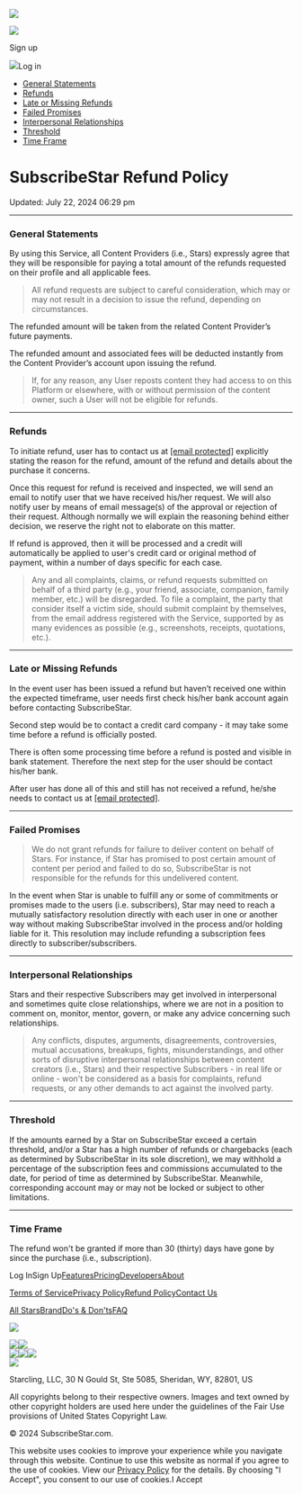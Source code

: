 [![](https://assets.subscribestar.com/assets/public/images/logo-ba4cb970d710558179d4f8f1555cb1c1.png)](https://www.subscribestar.com/)

![](https://assets.subscribestar.com/assets/public/images/icons/find-c33fb9b51ad0d8ec7c9db64cbdb39db3.png)

Sign up

![](https://assets.subscribestar.com/assets/public/images/icons/key-5c5d9b6cb31bd811fbb1f367f5d7b309.png)Log in

* [General Statements](#general-statements)
* [Refunds](#refunds)
* [Late or Missing Refunds](#late-or-missing-refunds)
* [Failed Promises](#failed-promises)
* [Interpersonal Relationships](#interpersonal-relationships)
* [Threshold](#threshold)
* [Time Frame](#time-frame)

SubscribeStar Refund Policy
===========================

Updated: July 22, 2024 06:29 pm

* * *

### General Statements

By using this Service, all Content Providers (i.e., Stars) expressly agree that they will be responsible for paying a total amount of the refunds requested on their profile and all applicable fees.

> All refund requests are subject to careful consideration, which may or may not result in a decision to issue the refund, depending on circumstances.

  
The refunded amount will be taken from the related Content Provider’s future payments.  
  
The refunded amount and associated fees will be deducted instantly from the Content Provider’s account upon issuing the refund.

> If, for any reason, any User reposts content they had access to on this Platform or elsewhere, with or without permission of the content owner, such a User will not be eligible for refunds.

* * *

### Refunds

To initiate refund, user has to contact us at [\[email protected\]](https://www.subscribestar.com/cdn-cgi/l/email-protection) explicitly stating the reason for the refund, amount of the refund and details about the purchase it concerns.  
  
Once this request for refund is received and inspected, we will send an email to notify user that we have received his/her request. We will also notify user by means of email message(s) of the approval or rejection of their request. Although normally we will explain the reasoning behind either decision, we reserve the right not to elaborate on this matter.  
  
If refund is approved, then it will be processed and a credit will automatically be applied to user's credit card or original method of payment, within a number of days specific for each case.

> Any and all complaints, claims, or refund requests submitted on behalf of a third party (e.g., your friend, associate, companion, family member, etc.) will be disregarded. To file a complaint, the party that consider itself a victim side, should submit complaint by themselves, from the email address registered with the Service, supported by as many evidences as possible (e.g., screenshots, receipts, quotations, etc.).

* * *

### Late or Missing Refunds

In the event user has been issued a refund but haven’t received one within the expected timeframe, user needs first check his/her bank account again before contacting SubscribeStar.  
  
Second step would be to contact a credit card company - it may take some time before a refund is officially posted.  
  
There is often some processing time before a refund is posted and visible in bank statement. Therefore the next step for the user should be contact his/her bank.  
  
After user has done all of this and still has not received a refund, he/she needs to contact us at [\[email protected\]](https://www.subscribestar.com/cdn-cgi/l/email-protection).

* * *

### Failed Promises

> We do not grant refunds for failure to deliver content on behalf of Stars. For instance, if Star has promised to post certain amount of content per period and failed to do so, SubscribeStar is not responsible for the refunds for this undelivered content.

  
In the event when Star is unable to fulfill any or some of commitments or promises made to the users (i.e. subscribers), Star may need to reach a mutually satisfactory resolution directly with each user in one or another way without making SubscribeStar involved in the process and/or holding liable for it. This resolution may include refunding a subscription fees directly to subscriber/subscribers.

* * *

### Interpersonal Relationships

Stars and their respective Subscribers may get involved in interpersonal and sometimes quite close relationships, where we are not in a position to comment on, monitor, mentor, govern, or make any advice concerning such relationships. 

> Any conflicts, disputes, arguments, disagreements, controversies, mutual accusations, breakups, fights, misunderstandings, and other sorts of disruptive interpersonal relationships between content creators (i.e., Stars) and their respective Subscribers - in real life or online - won't be considered as a basis for complaints, refund requests, or any other demands to act against the involved party. 

* * *

### Threshold

If the amounts earned by a Star on SubscribeStar exceed a certain threshold, and/or a Star has a high number of refunds or chargebacks (each as determined by SubscribeStar in its sole discretion), we may withhold a percentage of the subscription fees and commissions accumulated to the date, for period of time as determined by SubscribeStar. Meanwhile, corresponding account may or may not be locked or subject to other limitations.

* * *

### Time Frame

The refund won't be granted if more than 30 (thirty) days have gone by since the purchase (i.e., subscription).

[](https://www.facebook.com/subscribestar.page/)[](https://twitter.com/SubscribeStar/)[](https://www.instagram.com/subscribestar/)[](https://subscribestar.tumblr.com/)

Log InSign Up[Features](https://www.subscribestar.com/features)[Pricing](https://www.subscribestar.com/pricing)[Developers](https://www.subscribestar.com/api)[About](https://www.subscribestar.com/about)

[Terms of Service](https://www.subscribestar.com/tos)[Privacy Policy](https://www.subscribestar.com/privacy)[Refund Policy](https://www.subscribestar.com/refund)[Contact Us](https://www.subscribestar.com/contacts)

[All Stars](https://www.subscribestar.com/stars)[Brand](https://www.subscribestar.com/brand)[Do's & Don'ts](https://www.subscribestar.com/guidelines)[FAQ](https://www.subscribestar.com/help)

![](https://assets.subscribestar.com/assets/public/images/footer_logo-3f035ec103bf9aa9264a8822194e48a6.png)

![](https://assets.subscribestar.com/assets/public/images/payment_options/visa-49450bdec39035295b6f4fa67ef9ecf3.png)![](https://assets.subscribestar.com/assets/public/images/payment_options/mastercard-8a2823131613ec7dfe60973a1af71a1a.png)  
![](https://assets.subscribestar.com/assets/public/images/payment_options/discover-7f0151b33ae01be60c1f9d046e0e39be.png)![](https://assets.subscribestar.com/assets/public/images/payment_options/diners-8032f9cd289b0c95562a74b4c0d01849.png)![](https://assets.subscribestar.com/assets/public/images/payment_options/dropp-e63c24b51abfd1ed974ac9e2d122c5d5.png)  
![](https://assets.subscribestar.com/assets/public/images/payment_options/skrill-d2b438763526ea9e6b420dc1b38efcb5.png)

Starcling, LLC, 30 N Gould St, Ste 5085, Sheridan, WY, 82801, US      
  
All copyrights belong to their respective owners. Images and text owned by other copyright holders are used here under the guidelines of the Fair Use provisions of United States Copyright Law.  
  
© 2024 SubscribeStar.com.

This website uses cookies to improve your experience while you navigate through this website. Continue to use this website as normal if you agree to the use of cookies. View our [Privacy Policy](https://www.subscribestar.com/privacy) for the details. By choosing "I Accept", you consent to our use of cookies.I Accept